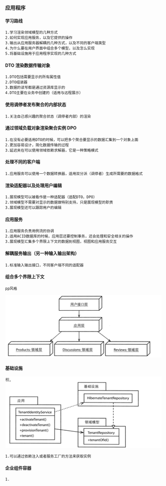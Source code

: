 ### 应用程序

#### 学习路线

    1.学习渲染领域模型的几种方式
    2.如何实现应用服务，以及它提供的操作
    3.输出从应用服务器解耦的几种方式，以及不同的客户端类型
    4.为什么要在用户界面中组合多个模型，以及怎么实现
    5.将基础设施用于应用程序实现的几种方式

#### DTO 渲染数据传输对象

    1.DTO包括需要显示的所有属性值
    2.DTO组装器
    3.数据的读写都是通过资源库显示的
    4.DTO主要在业务中创建的（适用与远程展示）

#### 使用调停者发布聚合的内部状态

    1.关注自己感兴趣的聚合状态（调停者内部）的渲染

#### 通过领域负载对象渲染聚合实例 DPO

    1.在没有必要适用DTO的时候，可以把多个聚合要显示的数据汇集到一个对象上面
    2.更加容易设计，简化数据传输的过程
    3.延迟夹在可以使用领域依赖求解器，它是一种策略模式

#### 处理不同的客户端

    1.应用服务可以使用一个数据转换器，适用双分派（调停者）生成所需要的数据格式

#### 渲染适配器以及处理用户编辑

    1.展现模型可以被看作是一种适配器（适配DTO，DPO）
    2.领域模型不需要对显示的数据做特别支持，只是展现模型的职责
    3.展现模型还可以跟踪用户的编辑

#### 应用服务

    1.应用服务负责用例流的协调
    2.适用ACID数据库的时候，应用层还要控制事务，还会处理和安全相关的操作
    3.展现模型汇集多个界限上下文的数据到视图，视图和应用服务交互

#### 解耦服务输出（另一种输入输出架构）

    1.标准输入输出接口，不同客户端不同的适配器

#### 组合多个界限上下文

    pp风格

![blockchain](static/img/pp.jpg "领域事件图")

#### 基础设施

![blockchain](static/img/basesheshi.jpg "领域事件图")

    1.可以通过依赖注入或者服务工厂的方法来获取实例

#### 企业组件容器

    1.